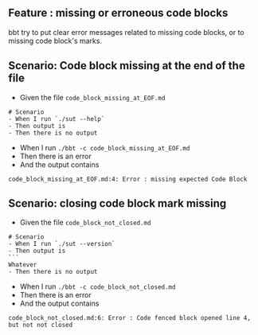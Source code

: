 ## Feature : missing or erroneous code blocks

bbt try to put clear error messages related to missing code blocks, or to missing code block's marks.

## Scenario: Code block missing at the end of the file

- Given the file `code_block_missing_at_EOF.md`
~~~
# Scenario
- When I run `./sut --help`
- Then output is
- Then there is no output
~~~

- When I run `./bbt -c code_block_missing_at_EOF.md`
- Then there is an error 
- And  the output contains 
```
code_block_missing_at_EOF.md:4: Error : missing expected Code Block
```

## Scenario: closing code block mark missing 

- Given the file `code_block_not_closed.md`
~~~
# Scenario
- When I run `./sut --version`
- Then output is
```
Whatever
- Then there is no output
~~~

- When I run `./bbt -c code_block_not_closed.md`
- Then there is an error 
- And  the output contains 
```
code_block_not_closed.md:6: Error : Code fenced block opened line 4, but not not closed
```
